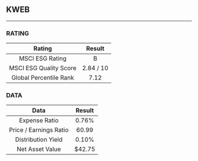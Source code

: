 ## KWEB
----
### RATING

|Rating|Result|
|:----:|:---:|
|MSCI ESG Rating|B|
|MSCI ESG Quality Score|2.84 / 10|
|Global Percentile Rank|7.12|

### DATA

|Data|Result|
|:----:|:---:|
|Expense Ratio|0.76%|
|Price / Earnings Ratio|60.99|
|Distribution Yield|0.10%|
|Net Asset Value|$42.75|

